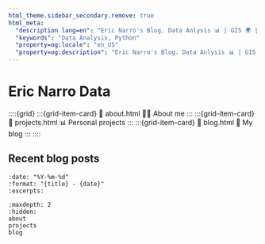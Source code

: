 ```yaml
---
html_theme.sidebar_secondary.remove: true
html_meta:
  "description lang=en": "Eric Narro's Blog. Data Anlysis 📊 | GIS 🌍 | Python 🐍 | Getting your first job as a Data Anlyst. I share insights, thoughts, tools to grow as a data analyst."
  "keywords": "Data Analysis, Python"
  "property=og:locale": "en_US"
  "property=og:description": "Eric Narro's Blog. Data Anlysis 📊 | GIS 🌍 | Python 🐍 | Getting your first job as a Data Anlyst. I share insights, thoughts, tools to grow as a data analyst."
---
```



# Eric Narro Data

::::{grid}
:::{grid-item-card}
:link: about.html
👨‍💻 About me
:::
:::{grid-item-card}
:link: projects.html
📊 Personal projects 
:::
:::{grid-item-card}
:link: blog.html
📗 My blog
:::
::::

## Recent blog posts

```{postlist}
:date: "%Y-%m-%d"
:format: "{title} - {date}"
:excerpts:
```

```{toctree}
:maxdepth: 2
:hidden:
about
projects
blog
```

